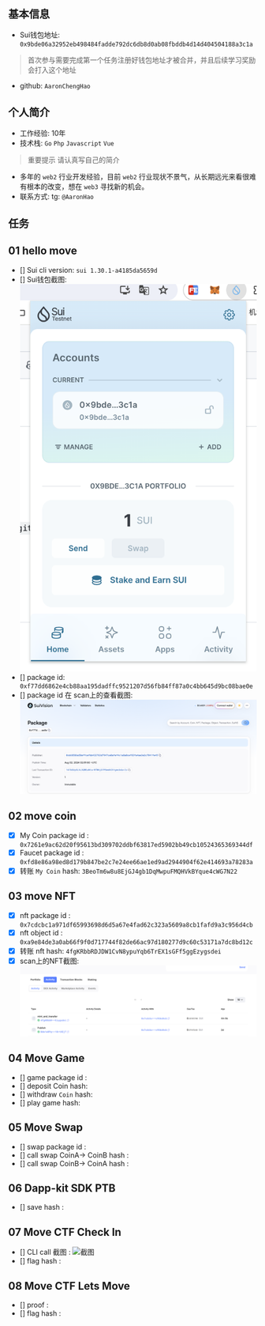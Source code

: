 ## 基本信息
- Sui钱包地址: `0x9bde06a32952eb498484fadde792dc6db8d0ab08fbddb4d14d404504188a3c1a`
> 首次参与需要完成第一个任务注册好钱包地址才被合并，并且后续学习奖励会打入这个地址
- github: `AaronChengHao`

## 个人简介
- 工作经验: 10年
- 技术栈: `Go` `Php` `Javascript` `Vue`
> 重要提示 请认真写自己的简介
- 多年的 `web2` 行业开发经验，目前 `web2` 行业现状不景气，从长期远光来看很难有根本的改变，想在 `web3` 寻找新的机会。
- 联系方式: tg: `@AaronHao`

## 任务

##   01 hello move
- [] Sui cli version: `sui 1.30.1-a4185da5659d`
- [] Sui钱包截图: ![Sui钱包截图](./images/sui-wallet.png)
- [] package id: `0xf77dd6862e4cb88aa195dadffc9521207d56fb84ff87a0c4bb645d9bc08bae0e`
- [] package id 在 scan上的查看截图:![Scan截图](./images/sui-transaction.png)

##   02 move coin
- [x] My Coin package id :` 0x7261e9ac62d20f95613bd309702ddbf63817ed5902bb49cb10524365369344df`
- [x] Faucet package id : `0xfd8e86a98ed8d179b847be2c7e24ee66ae1ed9ad2944904f62e414693a78283a`
- [x] 转账 `My Coin` hash: `3BeoTm6w8u8EjGJ4gb1DqMwpuFMQHVkBYque4cWG7N22`

##   03 move NFT
- [x] nft package id : `0x7cdcbc1a971df65993698d6d5a67e4fad62c323a5609a8cb1fafd9a3c956d4cb`
- [x] nft object id : `0xa9e84de3a0ab66f9f0d717744f82de66ac97d180277d9c60c53171a7dc8bd12c`
- [x] 转账 nft  hash: `4fgKRbbRDJDW1CvN8ypuYqb6TrEX1sGFf5ggEzygsdei`
- [x] scan上的NFT截图:![Scan截图](./images/mint-self.png)

##   04 Move Game
- [] game package id :
- [] deposit Coin hash:
- [] withdraw `Coin` hash:
- [] play game hash:

##   05 Move Swap
- [] swap package id :
- [] call swap CoinA-> CoinB  hash :
- [] call swap CoinB-> CoinA  hash :

##   06 Dapp-kit SDK PTB
- [] save hash :

##   07 Move CTF Check In
- [] CLI call 截图 : ![截图](./images/你的图片地址)
- [] flag hash :

##   08 Move CTF Lets Move
- [] proof :
- [] flag hash :
